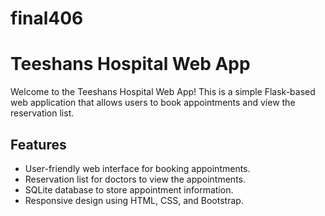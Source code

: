 # final406
# Teeshans Hospital Web App

Welcome to the Teeshans Hospital Web App! This is a simple Flask-based web application that allows users to book appointments and view the reservation list.

## Features

- User-friendly web interface for booking appointments.
- Reservation list for doctors to view the appointments.
- SQLite database to store appointment information.
- Responsive design using HTML, CSS, and Bootstrap.
